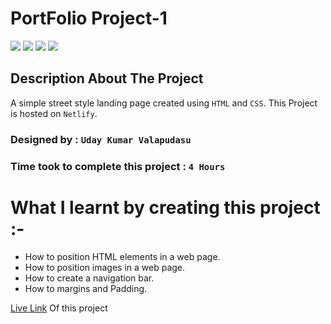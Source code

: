 # PortFolio Project-1

![](https://img.shields.io/badge/HTML-%20CSS-orange)
![](https://img.shields.io/badge/Button-Padding-blue)
![](https://img.shields.io/badge/Netlify-Vercel-brightgreen)
![](https://img.shields.io/badge/CSS%20-Positions-red)

## Description About The Project

A simple street style landing page created using `HTML` and `CSS`. This Project is hosted on `Netlify`.

### Designed by : `Uday Kumar Valapudasu`
### Time took to complete this project : `4 Hours`

# What I learnt by creating this project :-
- How to position HTML elements in a web page.
- How to position images in a web page.
- How to create a navigation bar.
- How to margins and Padding.

[Live Link](https://street-style-landing1.netlify.app/ "Livenow") Of this project